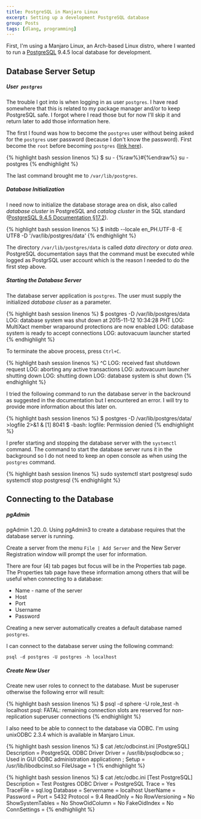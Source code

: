 ```yaml
---
title: PostgreSQL in Manjaro Linux
excerpt: Setting up a development PostgreSQL database
group: Posts
tags: [dlang, programming]
---
```


First, I'm using a Manjaro Linux, an Arch-based Linux distro, where I wanted to run a [PostgreSQL](http://www.postgresql.org/) 9.4.5 local database for development.

## Database Server Setup

##### User &nbsp;`postgres`

The trouble I got into is when logging in as user `postgres`.
I have read somewhere that this is related to my package manager and/or to keep PostgreSQL safe.
I forgot where I read those but for now I'll skip it and return later to add those information here.

The first I found was how to become the `postgres` user without being asked for the `postgres` user password (because I don't know the password).
First become the `root` before becoming `postgres` ([link here](https://bbs.archlinux.org/viewtopic.php?id=162075)).

{% highlight bash session linenos %}
$ su -
{%raw%}#{%endraw%} su - postgres
{% endhighlight %}

The last command brought me to `/var/lib/postgres`.

##### Database Initialization

I need now to initialize the database storage area on disk, also called _database cluster_ in PostgreSQL and _catalog cluster_ in the SQL standard ([PostgreSQL 9.4.5 Documentation §17.2](http://www.postgresql.org/docs/9.4/interactive/creating-cluster.html)).

{% highlight bash session linenos %}
$ initdb --locale en_PH.UTF-8 -E UTF8 -D '/var/lib/postgres/data'
{% endhighlight %}
    
The directory `/var/lib/postgres/data` is called _data directory_ or _data area_.
PostgreSQL documentation says that the command must be executed while logged as PostgrSQL user account which is the reason I needed to do the first step above.

##### Starting the Database Server

The database server application is `postgres`.
The user must supply the initialized _database cluser_ as a parameter.

{% highlight bash session linenos %}
$ postgres -D /var/lib/postgres/data
LOG:  database system was shut down at 2015-11-12 10:34:28 PHT
LOG:  MultiXact member wraparound protections are now enabled
LOG:  database system is ready to accept connections
LOG:  autovacuum launcher started
{% endhighlight %}

To terminate the above process, press `Ctrl+C`.

{% highlight bash session linenos %}
^C
LOG:  received fast shutdown request
LOG:  aborting any active transactions
LOG:  autovacuum launcher shutting down
LOG:  shutting down
LOG:  database system is shut down
{% endhighlight %}

I tried the following command to run the database server in the backround as suggested in the documentation but I encountered an error.
I will try to provide more information about this later on.

{% highlight bash session linenos %}
$ postgres -D /var/lib/postgres/data/ >logfile 2>&1 &
[1] 8041
$ -bash: logfile: Permission denied
{% endhighlight %}

I prefer starting and stopping the database server with the `systemctl` command.
The command to start the database server runs it in the background so I do not need to keep an open console as when using the `postgres` command.

{% highlight bash session linenos %}
sudo systemctl start postgresql
sudo systemctl stop postgresql
{% endhighlight %}

## Connecting to the Database

##### pgAdmin

pgAdmin 1.20..0.
Using pgAdmin3 to create a database requires that the database server is running.

Create a server from the menu `File | Add Server` and the New Server Registration window will prompt the user for information.

There are four (4) tab pages but focus will be in the Properties tab page.
The Properties tab page have these information among others that will be useful when connecting to a database:

* Name - name of the server
* Host
* Port
* Username
* Password

Creating a new server automatically creates a default database named `postgres`.

I can connect to the database server using the following command:

    psql -d postgres -U postgres -h localhost

##### Create New User

Create new user roles to connect to the database.
Must be superuser otherwise the following error will result:

{% highlight bash session linenos %}
$ psql -d sphere -U role_test -h localhost
psql: FATAL:  remaining connection slots are reserved for non-replication superuser connections
{% endhighlight %}
    
I also need to be able to connect to the database via ODBC.
I'm using unixODBC 2.3.4 which is available in Manjaro Linux.

{% highlight bash session linenos %}
$ cat /etc/odbcinst.ini 
[PostgreSQL]
Description = PostgreSQL ODBC Driver
Driver = /usr/lib/psqlodbcw.so
; Used in GUI ODBC administration applicationn
; Setup = /usr/lib/libodbcinst.so
FileUsage = 1
{% endhighlight %}

{% highlight bash session linenos %}
$ cat /etc/odbc.ini
[Test PostgreSQL]
Description         = Test Postgres ODBC
Driver              = PostgreSQL
Trace               = Yes
TraceFile           = sql.log
Database            = <dbname>
Servername          = localhost
UserName            = <username>
Password            = <password>
Port                = 5432
Protocol            = 9.4
ReadOnly            = No
RowVersioning       = No
ShowSystemTables    = No
ShowOidColumn       = No
FakeOidIndex        = No
ConnSettings        =
{% endhighlight %}
